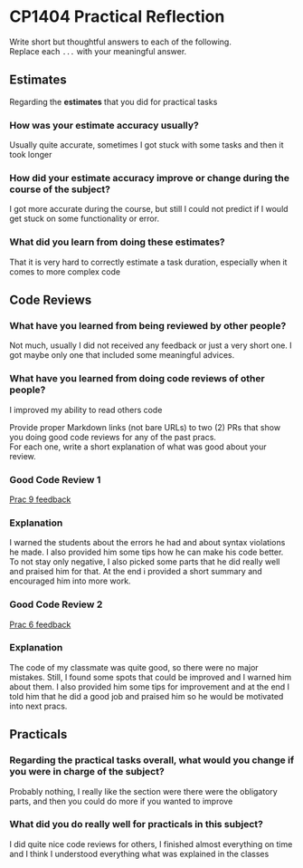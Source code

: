 # CP1404 Practical Reflection

Write short but thoughtful answers to each of the following.  
Replace each `...` with your meaningful answer.

## Estimates

Regarding the **estimates** that you did for practical tasks 

### How was your estimate accuracy usually?

Usually quite accurate, sometimes I got stuck with some tasks and then it took longer

### How did your estimate accuracy improve or change during the course of the subject?

I got more accurate during the course, but still I could not predict if I would get stuck on some functionality or error.

### What did you learn from doing these estimates?

That it is very hard to correctly estimate a task duration, especially when it comes to more complex code

## Code Reviews

### What have you learned from being reviewed by other people?

Not much, usually I did not received any feedback or just a very short one. I got maybe only one that included some meaningful advices.

### What have you learned from doing code reviews of other people?

I improved my ability to read others code

Provide proper Markdown links (not bare URLs) to two (2) PRs that show you doing good code reviews for any of the past
pracs.  
For each one, write a short explanation of what was good about your review.

### Good Code Review 1

[Prac 9 feedback](https://github.com/Dajin-01/cp1404practicals-/pull/5)

### Explanation

I warned the students about the errors he had and about syntax violations he made. I also provided him some tips how he can make his code better. 
To not stay only negative, I also picked some parts that he did really well and praised him for that. At the end i provided a short summary and encouraged him
into more work.

### Good Code Review 2

[Prac 6 feedback](https://github.com/Yuchen513/cp1404practicals/pull/4#discussion_r1835382846)

### Explanation

The code of my classmate was quite good, so there were no major mistakes. Still, I found some spots that could be improved and I warned him about them.
I also provided him some tips for improvement and at the end I told him that he did a good job and praised him so he would be motivated into next pracs.

## Practicals

### Regarding the **practical tasks** overall, what would you change if you were in charge of the subject?

Probably nothing, I really like the section were there were the obligatory parts, and then you could do more if you wanted to improve

### What did you do really well for practicals in this subject?

I did quite nice code reviews for others, I finished almost everything on time and I think I understood everything what was explained in the classes
